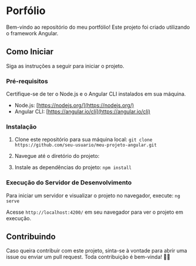# Porfólio

Bem-vindo ao repositório do meu portfólio! Este projeto foi criado utilizando o framework Angular.

## Como Iniciar

Siga as instruções a seguir para iniciar o projeto.

### Pré-requisitos

Certifique-se de ter o Node.js e o Angular CLI instalados em sua máquina.

- Node.js: [https://nodejs.org/](https://nodejs.org/)
- Angular CLI: [https://angular.io/cli](https://angular.io/cli)

### Instalação

1. Clone este repositório para sua máquina local: `git clone https://github.com/seu-usuario/meu-projeto-angular.git`

2. Navegue até o diretório do projeto:

3. Instale as dependências do projeto: `npm install`

### Execução do Servidor de Desenvolvimento

Para iniciar um servidor e visualizar o projeto no navegador, execute: `ng serve`

Acesse `http://localhost:4200/` em seu navegador para ver o projeto em execução.

## Contribuindo

Caso queira contribuir com este projeto, sinta-se à vontade para abrir uma issue ou enviar um pull request. Toda contribuição é bem-vinda! 🫰🏼

